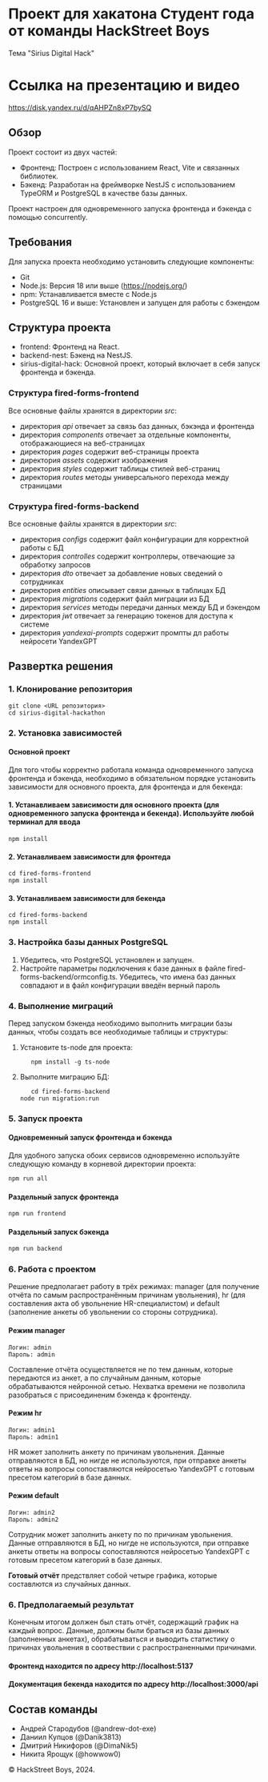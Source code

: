 # Проект для хакатона Студент года от команды HackStreet Boys
Тема "Sirius Digital Hack"

# Ссылка на презентацию и видео
https://disk.yandex.ru/d/qAHPZn8xP7bySQ

## Обзор

Проект состоит из двух частей:
- Фронтенд: Построен с использованием React, Vite и связанных библиотек.
- Бэкенд: Разработан на фреймворке NestJS с использованием TypeORM и PostgreSQL в качестве базы данных.

Проект настроен для одновременного запуска фронтенда и бэкенда с помощью concurrently.

## Требования

Для запуска проекта необходимо установить следующие компоненты:
- Git
- Node.js: Версия 18 или выше (https://nodejs.org/)
- npm: Устанавливается вместе с Node.js
- PostgreSQL 16 и выше: Установлен и запущен для работы с бэкендом

## Структура проекта

- frontend: Фронтенд на React.
- backend-nest: Бэкенд на NestJS.
- sirius-digital-hack: Основной проект, который включает в себя запуск фронтенда и бэкенда.

### Структура fired-forms-frontend

Все основные файлы хранятся в директории _src_:

- директория _api_ отвечает за связь баз данных, бэкэнда и фронтенда
- директория _components_ отвечает за отдельные компоненты, отображающиеся на веб-страницах
- директория _pages_ содержит веб-страницы проекта
- директория _assets_ содержит изображения
- директория _styles_ содержит таблицы стилей веб-страниц
- директория _routes_ методы универсального перехода между страницами

### Структура fired-forms-backend

Все основные файлы хранятся в директории _src_:

- директория _configs_ содержит файл конфигурации для корректной работы с БД
- директория _controlles_ содержит контроллеры, отвечающие за обработку запросов
- директория _dto_ отвечает за добавление новых сведений о сотрудниках
- директория _entities_ описывает связи данных в таблицах БД
- директория _migrations_ содержит файл миграции из БД
- директория _services_ методы передачи данных между БД и бэкендом
- директория _jwt_ отвечает за генерацию токенов для доступа к системе
- директория _yandexai-prompts_ содержит промпты дл работы нейросети YandexGPT

## Развертка решения

### 1. Клонирование репозитория
```
git clone <URL репозитория>
cd sirius-digital-hackathon
```
### 2. Установка зависимостей

#### Основной проект
Для того чтобы корректно работала команда одновременного запуска фронтенда и бэкенда, необходимо в обязательном порядке установить зависимости для основного проекта, для фронтенда и для бекенда:

#### 1. Устанавливаем зависимости для основного проекта (для одновременного запуска фронтенда и бекенда). Используйте любой терминал для ввода
```
npm install
```
#### 2. Устанавливаем зависимости для фронтеда
```
cd fired-forms-frontend
npm install
```
#### 3. Устанавливаем зависимости для бекенда
```
cd fired-forms-backend
npm install
```
### 3. Настройка базы данных PostgreSQL

1. Убедитесь, что PostgreSQL установлен и запущен.
2. Настройте параметры подключения к базе данных в файле fired-forms-backend/ormconfig.ts. Убедитесь, что имена баз данных совпадают и в файл конфигурации введён верный пароль

### 4. Выполнение миграций

Перед запуском бэкенда необходимо выполнить миграции базы данных, чтобы создать все необходимые таблицы и структуры:

1. Установите ts-node для проекта:
   ```
      npm install -g ts-node
   ```
3. Выполните миграцию БД:
   ```
      cd fired-forms-backend
   node run migration:run
   ```

### 5. Запуск проекта

#### Одновременный запуск фронтенда и бэкенда
Для удобного запуска обоих сервисов одновременно используйте следующую команду в корневой директории проекта:

```bash
npm run all
```

#### Раздельный запуск фронтенда
```bash
npm run frontend
```

#### Раздельный запуск бэкенда
```bash
npm run backend
```
### 6. Работа с проектом
Решение предполагает работу в трёх режимах: manager (для получение отчёта по самым распространённым причинам увольнения), hr (для составления акта об увольнение HR-специалистом) и default (заполнение анкеты об увольнении со стороны сотрудника).

#### Режим manager
```
Логин: admin
Пароль: admin
```
Составление отчёта осуществляется не по тем данным, которые передаются из анкет, а по случайным данным, которые обрабатываются нейронной сетью. Нехватка времени не позволила разобраться с присоединеним бэкенда к фронтенду.

#### Режим hr
```
Логин: admin1
Пароль: admin1
```
HR может заполнить анкету по причинам увольнения. Данные отправляются в БД, но нигде не используются, при отправке анкеты ответы на вопросы сопоставляются нейросетью YandexGPT с готовым пресетом категорий в базе данных.

#### Режим default
```
Логин: admin2
Пароль: admin2
```
Сотрудник может заполнить анкету по по причинам увольнения. Данные отправляются в БД, но нигде не используются, при отправке анкеты ответы на вопросы сопоставляются нейросетью YandexGPT с готовым пресетом категорий в базе данных.

**Готовый отчёт** предствляет собой четыре графика, которые составлются из случайных данных.

### 6. Предполагаемый результат
Конечным итогом должен был стать отчёт, содержащий график на каждый вопрос. Данные, должны были браться из базы данных (заполненных анкетах), обрабатываться и выводить статистику о причинах увольнения в соотвествии с распространенными причинами.

#### Фронтенд находится по адресу http://localhost:5137
#### Документация бекенда находится по адресу http://localhost:3000/api

## Состав команды 
 - Андрей Стародубов (@andrew-dot-exe)
 - Даниил Купцов (@Danik3813)
 - Дмитрий Никифоров (@DimaNik5)
 - Никита Ярощук (@howwow0)
 
&copy; HackStreet Boys, 2024.
